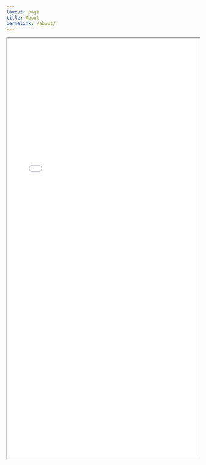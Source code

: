 ```yaml
---
layout: page
title: About
permalink: /about/
---
```

<iframe class="responsive-iframe" src="/assets/resume_web.pdf"  height="1100" width="100%"></iframe>
